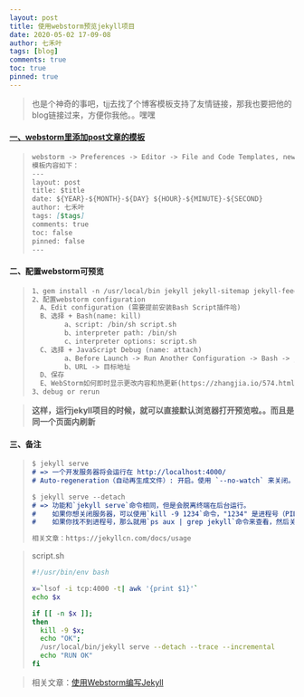 ```yaml
---
layout: post
title: 使用webstorm预览jekyll项目
date: 2020-05-02 17-09-08
author: 七禾叶
tags: [blog]
comments: true
toc: true
pinned: true
---
```




> 也是个神奇的事吧，tjj去找了个博客模板支持了友情链接，那我也要把他的blog链接过来，方便你我他。。嘿嘿

#### [一、webstorm里添加post文章的模板](https://hadihariri.com/2014/01/04/using-webstorm-to-maintain-a-jekyll-site/)
>```markdown
> webstorm -> Preferences -> Editor -> File and Code Templates, new File, 配置如下：
> 模板内容如下：
>---
> layout: post
> title: $title
> date: ${YEAR}-${MONTH}-${DAY} ${HOUR}-${MINUTE}-${SECOND}
> author: 七禾叶
> tags: [$tags]
> comments: true
> toc: false
> pinned: false
> ---
> ```


#### 二、配置webstorm可预览
>```markdown 
> 1、gem install -n /usr/local/bin jekyll jekyll-sitemap jekyll-feed jekyll-paginate
> 2、配置webstorm configuration
>   A、Edit configuration (需要提前安装Bash Script插件哈)
>   B、选择 + Bash(name: kill) 
>         a、script: /bin/sh script.sh
>         b、interpreter path: /bin/sh
>         c、interpreter options: script.sh
>   C、选择 + JavaScript Debug (name: attach) 
>         a、Before Launch -> Run Another Configuration -> Bash -> jekyll
>         b、URL -> 目标地址
>   D、保存
>   E、WebStorm如何即时显示更改内容和热更新(https://zhangjia.io/574.html)  ==> 按照这边配置吧
> 3、debug or rerun
>   ```

> **这样，运行jekyll项目的时候，就可以直接默认浏览器打开预览啦。。而且是同一个页面内刷新**

#### 三、备注
> ```markdown
> $ jekyll serve
> # => 一个开发服务器将会运行在 http://localhost:4000/
> # Auto-regeneration（自动再生成文件）: 开启。使用 `--no-watch` 来关闭。
>
> $ jekyll serve --detach
> # => 功能和`jekyll serve`命令相同，但是会脱离终端在后台运行。
> #    如果你想关闭服务器，可以使用`kill -9 1234`命令，"1234" 是进程号（PID）。
> #    如果你找不到进程号，那么就用`ps aux | grep jekyll`命令来查看，然后关闭服务器
>
> 相关文章：https://jekyllcn.com/docs/usage
>```

> script.sh
> ```bash
>#!/usr/bin/env bash
> 
> x=`lsof -i tcp:4000 -t| awk '{print $1}'`
> echo $x
> 
> if [[ -n $x ]];
> then
>   kill -9 $x;
>   echo "OK";
>   /usr/local/bin/jekyll serve --detach --trace --incremental
>   echo "RUN OK"
> fi
> ```

> 相关文章：[使用Webstorm编写Jekyll](https://emous.github.io/2019/04/06/UseWebstormToWriteJekyll/)

